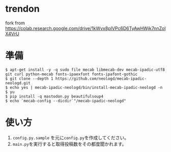 # trendon
fork from https://colab.research.google.com/drive/1kWvx8pIVPc6D6TyAwHWjk7nnZolX4VrU

# 準備
```
$ apt-get install -y -q sudo file mecab libmecab-dev mecab-ipadic-utf8 git curl python-mecab fonts-ipaexfont fonts-ipafont-gothic
$ git clone --depth 1 https://github.com/neologd/mecab-ipadic-neologd.git
$ echo yes | mecab-ipadic-neologd/bin/install-mecab-ipadic-neologd -n
$ yu
$ pip install -q mastodon.py beautifulsoup4
$ echo `mecab-config --dicdir`"/mecab-ipadic-neologd"
```

# 使い方
1. `config.py.sample` を元に`config.py`を作成してください。
2. `main.py`を実行すると取得投稿数をその都度聞かれます。